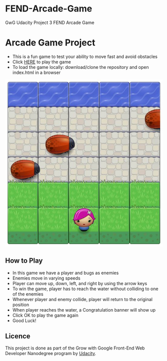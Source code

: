 # FEND-Arcade-Game
GwG Udacity Project 3 FEND Arcade Game

# Arcade Game Project

- This is a fun game to test your ability to move fast and avoid obstacles 
- Click [HERE](https://goo.gl/j9FNQc) to play the game
- To load the game locally: download/clone the repository and open index.html in a browser

![Arcade Game](images/ArcadeGame.JPG)

## How to Play

- In this game we have a player and bugs as enemies
- Enemies move in varying speeds
- Player can move up, down, left, and right by using the arrow keys
- To win the game, player has to reach the water without colliding to one of the enemies
- Whenever player and enemy collide, player will return to the original position
- When player reaches the water, a Congratulation banner will show up
- Click OK to play the game again
- Good Luck!
  
## Licence

This project is done as part of the Grow with Google Front-End Web Developer Nanodegree program by [Udacity](https://www.udacity.com).
